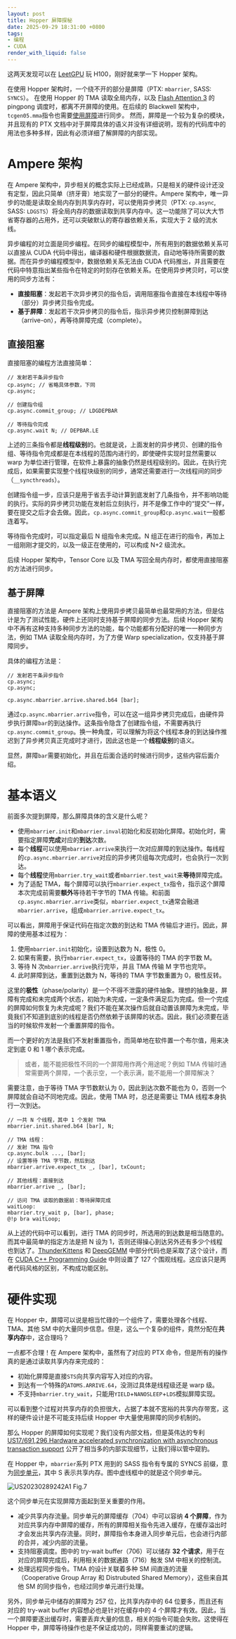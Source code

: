 ```yaml
---
layout: post
title: Hopper 屏障探秘
date: 2025-09-29 18:31:00 +0800
tags:
- 编程
- CUDA
render_with_liquid: false
---
```


这两天发现可以在 [LeetGPU](https://leetgpu.com/) 玩 H100，刚好就来学一下 Hopper 架构。

在使用 Hopper 架构时，一个绕不开的部分是屏障（PTX: `mbarrier`, SASS: `SYNCS`）。
在使用 Hopper 的 TMA 读取全局内存，以及 [Flash Attention 3](https://arxiv.org/abs/2407.08608) 的 pingpong 调度时，都离不开屏障的使用。在后续的 Blackwell 架构中，`tcgen05.mma`指令也需要[使用屏障](https://docs.nvidia.com/cuda/parallel-thread-execution/#tcgen05-memory-consistency-model-mbarrier-completion)进行同步。
然而，屏障是一个较为复杂的模块，并且现有的 PTX 文档中对于屏障具体的语义并没有详细说明，现有的代码库中的用法也多种多样，因此有必须详细了解屏障的内部实现。

# Ampere 架构

在 Ampere 架构中，异步相关的概念实际上已经成熟，只是相关的硬件设计还没有定型，因此只简单（挤牙膏）地实现了一部分的硬件。Ampere 架构中，唯一异步的功能是读取全局内存到共享内存时，可以使用异步拷贝（PTX: `cp.async`, SASS: `LDGSTS`）将全局内存的数据读取到共享内存中。这一功能除了可以大大节省寄存器的占用外，还可以突破默认的寄存器依赖关系，实现大于 2 级的流水线。

异步编程的对立面是同步编程。在同步的编程模型中，所有用到的数据依赖关系可以直接从 CUDA 代码中得出，编译器和硬件根据数据流，自动地等待所需要的数据。而在异步的编程模型中，数据依赖关系无法由 CUDA 代码推出，并且需要在代码中特意指出某些指令在特定的时刻存在依赖关系。在使用异步拷贝时，可以使用的同步方法有：

- **直接阻塞**：发起若干次异步拷贝的指令后，调用阻塞指令直接在本线程中等待（部分）异步拷贝指令完成。
- **基于屏障**：发起若干次异步拷贝的指令后，指示异步拷贝控制屏障到达（arrive-on），再等待屏障完成（complete）。

## 直接阻塞

直接阻塞的编程方法直接简单：

```ptx
// 发射若干条异步指令
cp.async; // 省略具体参数，下同
cp.async;

// 创建指令组
cp.async.commit_group; // LDGDEPBAR

// 等待指令完成
cp.async.wait N; // DEPBAR.LE
```

上述的三条指令都是**线程级别**的。也就是说，上面发射的异步拷贝、创建的指令组、等待指令完成都是在本线程的范围内进行的，即使硬件实现时显然需要以 warp 为单位进行管理，在软件上暴露的抽象仍然是线程级别的。因此，在执行完成后，如果需要实现整个线程块级别的同步，通常还需要进行一次线程间的同步（`__syncthreads`）。

创建指令组一步，应该只是用于省去手动计算到底发射了几条指令，并不影响功能的执行。实际的异步拷贝功能在发射后立刻执行，并不是像工作中的“提交”一样，要在提交之后才会去做。因此，`cp.async.commit_group`和`cp.async.wait`一般都连着写。

等待指令完成时，可以指定最后 N 组指令未完成。N 组正在进行的指令，再加上一组刚刚才提交的，以及一级正在使用的，可以构成 N+2 级流水。

后续 Hopper 架构中，Tensor Core 以及 TMA 写回全局内存时，都使用直接阻塞的方法进行同步。

## 基于屏障

直接阻塞的方法是 Ampere 架构上使用异步拷贝最简单也最常用的方法，但是估计是为了测试性能，硬件上还同时支持基于屏障的同步方法。后续 Hopper 架构中不再有这种支持多种同步方法的功能，每个功能都有分配好的唯一一种同步方法，例如 TMA 读取全局内存时，为了方便 Warp specialization，仅支持基于屏障同步。

具体的编程方法是：

```ptx
// 发射若干条异步指令
cp.async;
cp.async;

cp.async.mbarrier.arrive.shared.b64 [bar];
```

通过`cp.async.mbarrier.arrive`指令，可以在这一组异步拷贝完成后，由硬件异步执行屏障`bar`的到达操作。这条指令隐含了创建指令组，不需要再执行`cp.async.commit_group`。换一种角度，可以理解为将这个线程本身的到达操作推迟到了异步拷贝真正完成时才进行，因此这也是一个**线程级别**的语义。

显然，屏障`bar`需要初始化，并且在后面合适的时候进行同步，这些内容后面介绍。

# 基本语义

前面多次提到屏障，那么屏障具体的含义是什么呢？

- 使用`mbarrier.init`和`mbarrier.inval`初始化和反初始化屏障。初始化时，需要指定屏障**完成**对应的**到达**次数。
- 每个**线程**可以使用`mbarrier.arrive`来执行一次对应屏障的到达操作。每线程的`cp.async.mbarrier.arrive`对应的异步拷贝组每次完成时，也会执行一次到达。
- 每个**线程**使用`mbarrier.try_wait`或者`mbarrier.test_wait`来**等待**屏障完成。
- 为了适配 TMA，每个屏障可以执行`mbarrier.expect_tx`指令，指示这个屏障本次完成前需要**额外**等待若干字节的 TMA 传输。和前面`cp.async.mbarrier.arrive`类似，`mbarrier.expect_tx`通常会融进`mbarrier.arrive`，组成`mbarrier.arrive.expect_tx`。

可以看出，屏障用于保证代码在指定次数的到达和 TMA 传输后才进行。因此，屏障的使用基本过程为：

1. 使用`mbarrier.init`初始化，设置到达数为 N，极性 0。
2. 如果有需要，执行`mbarrier.expect_tx`，设置等待的 TMA 的字节数 M。
3. 等待 N 次`mbarrier.arrive`执行完毕，并且 TMA 传输 M 字节也完毕。
4. 此时屏障到达，重置到达数为 N，等待的 TMA 字节数重置为 0，极性反转。

这里的**极性**（phase/polarity）是一个不得不泄露的硬件抽象。理想的抽象是，屏障有完成和未完成两个状态，初始为未完成，一定条件满足后为完成。但一个完成的屏障如何恢复为未完成呢？我们不能在某次操作后就自动置该屏障为未完成，毕竟我们不知道到底别的线程是否仍然依赖于该屏障的状态。因此，我们必须要在适当的时候软件发射一个重置屏障的指令。

而一个更好的方法是我们不发射重置指令，而简单地在软件置一个布尔值，用来决定到底 0 和 1 哪个表示完成。

> 或者，能不能把极性不同的一个屏障用作两个用途呢？例如 TMA 传输时通常需要两个屏障，一个表示空，一个表示满，能不能用一个屏障解决？

需要注意，由于等待 TMA 字节数默认为 0，因此到达次数不能也为 0，否则一个屏障就会自动不同地完成。因此，使用 TMA 时，总还是需要让 TMA 线程本身执行一次到达。

```ptx
// 一共 N 个线程，其中 1 个发射 TMA
mbarrier.init.shared.b64 [bar], N;

// TMA 线程：
// 发射 TMA 指令
cp.async.bulk ..., [bar];
// 设置等待 TMA 字节数，然后到达
mbarrier.arrive.expect_tx _, [bar], txCount;

// 其他线程：直接到达
mbarrier.arrive _, [bar];

// 访问 TMA 读取的数据前：等待屏障完成
waitLoop:
mbarrier.try_wait p, [bar], phase;
@!p bra waitLoop;
```

从上述的代码中可以看到，进行 TMA 的同步时，所选用的到达数是相当随意的。而其中最简单的指定方法是把 N 设为 1，否则还得操心到达另外还有多少个线程也到达了。[ThunderKittens](https://github.com/HazyResearch/ThunderKittens/blob/2ba96ceedfb1b5c5d6e1eb4a1241a24d16049be4/kernels/matmul/educational/level_06.cu#L44) 和 [DeepGEMM](https://github.com/deepseek-ai/DeepGEMM/blob/594953acce41793ae00a1233eb516044d604bcb6/deep_gemm/include/deep_gemm/impls/sm90_fp8_gemm_1d1d.cuh#L133) 中部分代码也是采取了这个设计，而在 [CUDA C++ Programming Guide](https://docs.nvidia.com/cuda/cuda-c-programming-guide/#using-tma-to-transfer-multi-dimensional-arrays) 中则设置了 127 个围观线程。这应该只是两者代码风格的区别，不构成功能区别。

# 硬件实现

在 Hopper 中，屏障可以说是相当忙碌的一个组件了，需要处理各个线程、TMA、其他 SM 中的大量同步信息。但是，这么一个复杂的组件，竟然分配在**共享内存**中，这合理吗？

一点都不合理！在 Ampere 架构中，虽然有了对应的 PTX 命令，但是所有的操作真的是通过读取共享内存来完成的：

- 初始化屏障是直接`STS`向共享内容写入对应的内容。
- 到达有一个特殊的`ATOMS.ARRIVE.64`，没测过具体是线程级还是 warp 级。
- 不支持`mbarrier.try_wait`，只能用`YIELD`+`NANOSLEEP`+`LDS`模拟屏障实现。

可以看到整个过程对共享内存的负担很大，占据了本就不宽裕的共享内存带宽，这样的硬件设计是不可能支持后续 Hopper 中大量使用屏障的同步机制的。

那么 Hopper 的屏障如何实现呢？我们没有内部文档，但是英伟达的专利 [US17/691,296 Hardware accelerated synchronization with asynchronous transaction support](https://patents.google.com/patent/US20230289242A1/en) 公开了相当多的内部实现细节，让我们得以管中窥豹。

在 Hopper 中，`mbarrier`系列 PTX 用到的 SASS 指令有专属的 SYNCS 前缀，意为[同步单元](https://docs.nvidia.com/cuda/cuda-binary-utilities/index.html#hopper-hopper-instruction-set-table)，其中 S 表示共享内存。图中虚线框中的就是这个同步单元。

![US20230289242A1 Fig.7](/assets/imgs/US20230289242A1-20230914-D00012.png)

这个同步单元在实现屏障方面起到至关重要的作用。

- 减少共享内存流量。同步单元的屏障缓存（704）中可以容纳 **4 个屏障**，作为对应共享内存中屏障的缓存，所有的屏障相关指令先进入缓存，在缓存溢出时才会发出共享内存流量。同时，屏障指令本身进入同步单元后，也会进行内部的合并，减少内部的流量。
- 支持阻塞调度。图中的 try-wait buffer（706）可以储存 **32 个请求**，用于在对应的屏障完成后，利用相关的数据通路（716）触发 SM 中相关的控制流。
- 处理远程同步指令。TMA 的设计关联着多种 SM 间直连的流量（Cooperative Group Array 和 Distrubuted Shared Memory），这些来自其他 SM 的同步指令，也经过同步单元进行处理。

另外，同步单元中储存的屏障为 257 位，比共享内存中的 64 位要多，而且还有对应的 try-wait buffer 内容想必也是针对在缓存中的 4 个屏障才有效。因此，当一个屏障要逐出缓存时，需要丢弃大量的信息，相关的指令可能会失败。这使得在 Hopper 中，屏障等待操作也是不保证成功的，同样需要重试的逻辑。
